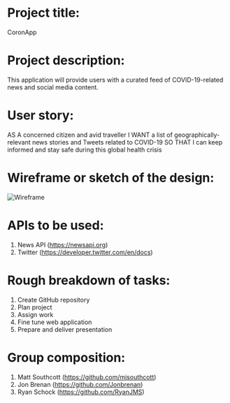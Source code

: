 # Project title:
CoronApp

# Project description:
This application will provide users with a curated feed of COVID-19-related news and social media content.

# User story:
AS A concerned citizen and avid traveller
I WANT a list of geographically-relevant news stories and Tweets related to COVID-19
SO THAT I can keep informed and stay safe during this global health crisis

# Wireframe or sketch of the design:
![Wireframe](http://framebox.org/AKJTL)

# APIs to be used:
1. News API (https://newsapi.org)
2. Twitter (https://developer.twitter.com/en/docs)

# Rough breakdown of tasks:
1. Create GitHub repository
2. Plan project
3. Assign work
4. Fine tune web application
5. Prepare and deliver presentation

# Group composition:
1. Matt Southcott (https://github.com/mjsouthcott)
2. Jon Brenan (https://github.com/Jonbrenan)
3. Ryan Schock (https://github.com/RyanJMS)
